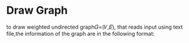 # Draw Graph
to draw weighted undirected graph𝐺=(𝑉,𝐸), that reads input using text file,the information of the graph are in the following format:
